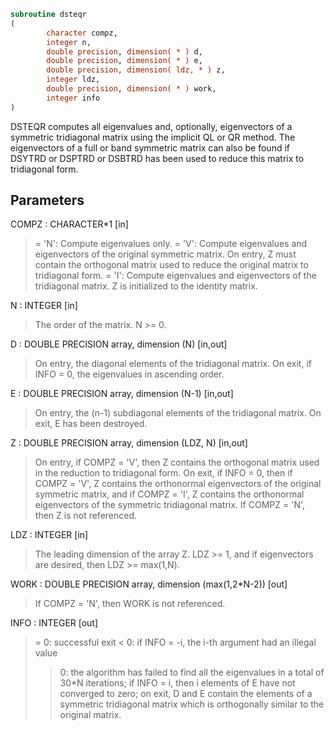 ```fortran
subroutine dsteqr
(
        character compz,
        integer n,
        double precision, dimension( * ) d,
        double precision, dimension( * ) e,
        double precision, dimension( ldz, * ) z,
        integer ldz,
        double precision, dimension( * ) work,
        integer info
)
```

DSTEQR computes all eigenvalues and, optionally, eigenvectors of a
symmetric tridiagonal matrix using the implicit QL or QR method.
The eigenvectors of a full or band symmetric matrix can also be found
if DSYTRD or DSPTRD or DSBTRD has been used to reduce this matrix to
tridiagonal form.

## Parameters
COMPZ : CHARACTER*1 [in]
> = 'N':  Compute eigenvalues only.
> = 'V':  Compute eigenvalues and eigenvectors of the original
> symmetric matrix.  On entry, Z must contain the
> orthogonal matrix used to reduce the original matrix
> to tridiagonal form.
> = 'I':  Compute eigenvalues and eigenvectors of the
> tridiagonal matrix.  Z is initialized to the identity
> matrix.

N : INTEGER [in]
> The order of the matrix.  N >= 0.

D : DOUBLE PRECISION array, dimension (N) [in,out]
> On entry, the diagonal elements of the tridiagonal matrix.
> On exit, if INFO = 0, the eigenvalues in ascending order.

E : DOUBLE PRECISION array, dimension (N-1) [in,out]
> On entry, the (n-1) subdiagonal elements of the tridiagonal
> matrix.
> On exit, E has been destroyed.

Z : DOUBLE PRECISION array, dimension (LDZ, N) [in,out]
> On entry, if  COMPZ = 'V', then Z contains the orthogonal
> matrix used in the reduction to tridiagonal form.
> On exit, if INFO = 0, then if  COMPZ = 'V', Z contains the
> orthonormal eigenvectors of the original symmetric matrix,
> and if COMPZ = 'I', Z contains the orthonormal eigenvectors
> of the symmetric tridiagonal matrix.
> If COMPZ = 'N', then Z is not referenced.

LDZ : INTEGER [in]
> The leading dimension of the array Z.  LDZ >= 1, and if
> eigenvectors are desired, then  LDZ >= max(1,N).

WORK : DOUBLE PRECISION array, dimension (max(1,2*N-2)) [out]
> If COMPZ = 'N', then WORK is not referenced.

INFO : INTEGER [out]
> = 0:  successful exit
> < 0:  if INFO = -i, the i-th argument had an illegal value
> > 0:  the algorithm has failed to find all the eigenvalues in
> a total of 30*N iterations; if INFO = i, then i
> elements of E have not converged to zero; on exit, D
> and E contain the elements of a symmetric tridiagonal
> matrix which is orthogonally similar to the original
> matrix.
